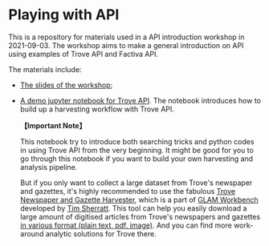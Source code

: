 # Playing with API

This is a repository for materials used in a API introduction workshop in 2021-09-03. The workshop aims to make a general introduction on API using examples of Trove API and Factiva API.

The materials include:

- [The slides of the workshop](https://github.com/gdzqzzx/playing-with-api/blob/main/playing_with_api.pdf);

- [A demo jupyter notebook for Trove API](https://github.com/gdzqzzx/playing-with-api/blob/main/play_with_trove.ipynb). The notebook introduces how to build up a harvesting workflow with Trove API.
  
  **【Important Note】**
  
  This notebook try to introduce both searching tricks and python codes in using Trove API from the very beginning. It might be good for you to go through  this notebook if you want to build your own harvesting and analysis pipeline.
  
  But if you only want to collect a large dataset from Trove's newspaper and gazettes, it's highly recommended to use the fabulous [Trove Newspaper and Gazette Harvester](https://github.com/GLAM-Workbench/trove-newspaper-harvester/tree/29064f080db5a5ad7843655d5aaac869155b03a4), which is a part of [GLAM Workbench](https://glam-workbench.net/trove-harvester/) developed by [Tim Sherratt](https://timsherratt.org/). This tool can help you easily download a large amount of digitised articles from Trove's newspapers and  gazettes <u>in various format (plain text, pdf, image)</u>. And you can find more work-around analytic solutions for Trove there.
